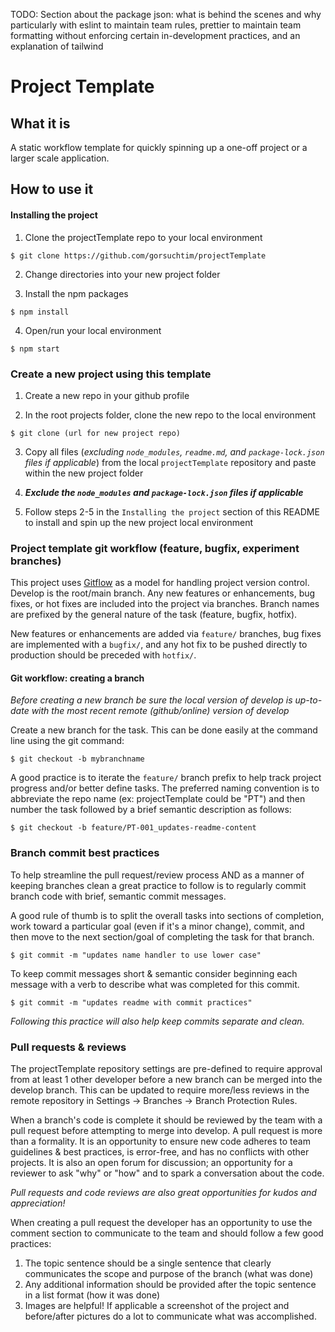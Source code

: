 TODO:
Section about the package json: what is behind the scenes and why particularly with eslint to maintain team rules, prettier to maintain team formatting without enforcing certain in-development practices, and an explanation of tailwind

# Project Template

## What it is

A static workflow template for quickly spinning up a one-off project or a larger scale application.

## How to use it

#### Installing the project

1. Clone the projectTemplate repo to your local environment

```
$ git clone https://github.com/gorsuchtim/projectTemplate
```

2. Change directories into your new project folder

3. Install the npm packages

```
$ npm install
```

4. Open/run your local environment

```
$ npm start
```

### Create a new project using this template

1.  Create a new repo in your github profile

2.  In the root projects folder, clone the new repo to the local environment

```
$ git clone (url for new project repo)
```

3.  Copy all files (_excluding `node_modules`, `readme.md`, and `package-lock.json` files if applicable_) from the local `projectTemplate` repository and paste within the new project folder

4.  **_Exclude the `node_modules` and `package-lock.json` files if applicable_**

5.  Follow steps 2-5 in the `Installing the project` section of this README to install and spin up the new project local environment

### Project template git workflow (feature, bugfix, experiment branches)

This project uses [Gitflow](https://www.atlassian.com/git/tutorials/comparing-workflows/gitflow-workflow) as a model for handling project version control. Develop is the root/main branch. Any new features or enhancements, bug fixes, or hot fixes are included into the project via branches. Branch names are prefixed by the general nature of the task (feature, bugfix, hotfix).

New features or enhancements are added via `feature/` branches, bug fixes are implemented with a `bugfix/`, and any hot fix to be pushed directly to production should be preceded with `hotfix/`.

#### Git workflow: creating a branch

_Before creating a new branch be sure the local version of develop is up-to-date with the most recent remote (github/online) version of develop_

Create a new branch for the task. This can be done easily at the command line using the git command:

```
$ git checkout -b mybranchname
```

A good practice is to iterate the `feature/` branch prefix to help track project progress and/or better define tasks. The preferred naming convention is to abbreviate the repo name (ex: projectTemplate could be "PT") and then number the task followed by a brief semantic description as follows:

```
$ git checkout -b feature/PT-001_updates-readme-content
```

### Branch commit best practices

To help streamline the pull request/review process AND as a manner of keeping branches clean a great practice to follow is to regularly commit branch code with brief, semantic commit messages.

A good rule of thumb is to split the overall tasks into sections of completion, work toward a particular goal (even if it's a minor change), commit, and then move to the next section/goal of completing the task for that branch.

```
$ git commit -m "updates name handler to use lower case"
```

To keep commit messages short & semantic consider beginning each message with a verb to describe what was completed for this commit.

```
$ git commit -m "updates readme with commit practices"
```

_Following this practice will also help keep commits separate and clean._

### Pull requests & reviews

The projectTemplate repository settings are pre-defined to require approval from at least 1 other developer before a new branch can be merged into the develop branch. This can be updated to require more/less reviews in the remote repository in Settings -> Branches -> Branch Protection Rules.

When a branch's code is complete it should be reviewed by the team with a pull request before attempting to merge into develop. A pull request is more than a formality. It is an opportunity to ensure new code adheres to team guidelines & best practices, is error-free, and has no conflicts with other projects. It is also an open forum for discussion; an opportunity for a reviewer to ask "why" or "how" and to spark a conversation about the code.

_Pull requests and code reviews are also great opportunities for kudos and appreciation!_

When creating a pull request the developer has an opportunity to use the comment section to communicate to the team and should follow a few good practices:

1. The topic sentence should be a single sentence that clearly communicates the scope and purpose of the branch (what was done)
2. Any additional information should be provided after the topic sentence in a list format (how it was done)
3. Images are helpful! If applicable a screenshot of the project and before/after pictures do a lot to communicate what was accomplished.
